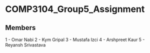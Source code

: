 # COMP3104_Group5_Assignment

## Members

1 - Omar Nabi
2 - Kym Gripal
3 - Mustafa Izci
4 - Arshpreet Kaur
5 - Reyansh Srivastava
